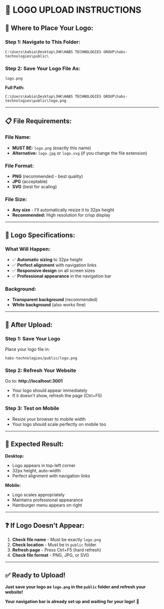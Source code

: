 # 🎯 **LOGO UPLOAD INSTRUCTIONS**

## 📁 **Where to Place Your Logo:**

### **Step 1: Navigate to This Folder:**
```
C:\Users\kabia\Desktop\JHK\HABS TECHNOLOGIES GROUP\habs-technologies\public\
```

### **Step 2: Save Your Logo File As:**
```
logo.png
```

**Full Path:**
```
C:\Users\kabia\Desktop\JHK\HABS TECHNOLOGIES GROUP\habs-technologies\public\logo.png
```

---

## 📋 **File Requirements:**

### **File Name:** 
- **MUST BE:** `logo.png` (exactly this name)
- **Alternative:** `logo.jpg` or `logo.svg` (if you change the file extension)

### **File Format:**
- **PNG** (recommended - best quality)
- **JPG** (acceptable)
- **SVG** (best for scaling)

### **File Size:**
- **Any size** - I'll automatically resize it to 32px height
- **Recommended:** High resolution for crisp display

---

## 🎨 **Logo Specifications:**

### **What Will Happen:**
- ✅ **Automatic sizing** to 32px height
- ✅ **Perfect alignment** with navigation links
- ✅ **Responsive design** on all screen sizes
- ✅ **Professional appearance** in the navigation bar

### **Background:**
- **Transparent background** (recommended)
- **White background** (also works fine)

---

## 🚀 **After Upload:**

### **Step 1: Save Your Logo**
Place your logo file in:
```
habs-technologies/public/logo.png
```

### **Step 2: Refresh Your Website**
Go to: **http://localhost:3001**
- Your logo should appear immediately
- If it doesn't show, refresh the page (Ctrl+F5)

### **Step 3: Test on Mobile**
- Resize your browser to mobile width
- Your logo should scale perfectly on mobile too

---

## 📱 **Expected Result:**

**Desktop:**
- Logo appears in top-left corner
- 32px height, auto-width
- Perfect alignment with navigation links

**Mobile:**
- Logo scales appropriately
- Maintains professional appearance
- Hamburger menu appears on right

---

## ❓ **If Logo Doesn't Appear:**

1. **Check file name** - Must be exactly `logo.png`
2. **Check location** - Must be in `public` folder
3. **Refresh page** - Press Ctrl+F5 (hard refresh)
4. **Check file format** - PNG, JPG, or SVG

---

## ✅ **Ready to Upload!**

**Just save your logo as `logo.png` in the `public` folder and refresh your website!**

**Your navigation bar is already set up and waiting for your logo!** 🎉











